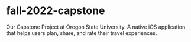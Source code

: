 # fall-2022-capstone
Our Capstone Project at Oregon State University. A native iOS application that helps users plan, share, and rate their travel experiences.
